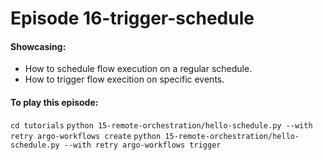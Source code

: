 # Episode 16-trigger-schedule

#### Showcasing:
- How to schedule flow execution on a regular schedule.
- How to trigger flow execition on specific events.

#### To play this episode:
`cd tutorials`
`python 15-remote-orchestration/hello-schedule.py --with retry argo-workflows create`
`python 15-remote-orchestration/hello-schedule.py --with retry argo-workflows trigger`